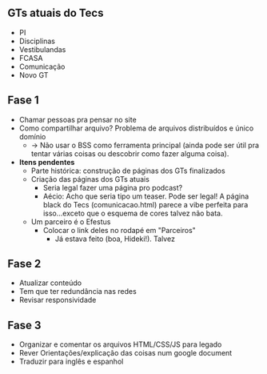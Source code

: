 GTs atuais do Tecs
------

* PI
* Disciplinas
* Vestibulandas
* FCASA
* Comunicação
* Novo GT


Fase 1
--------

* Chamar pessoas pra pensar no site
* Como compartilhar arquivo? Problema de arquivos distribuídos e único domínio
  * -> Não usar o BSS como ferramenta principal (ainda pode ser útil pra tentar várias coisas ou descobrir como fazer alguma coisa).
* **Itens pendentes**
  * Parte histórica: construção de páginas dos GTs finalizados
  * Criação das páginas dos GTs atuais
    * Seria legal fazer uma página pro podcast?
    * Aécio: Acho que seria tipo um teaser. Pode ser legal! A página black do Tecs (comunicacao.html) parece a vibe perfeita para isso...exceto que o esquema de cores talvez não bata.
  * Um parceiro é o Efestus
    * Colocar o link deles no rodapé em "Parceiros"
      * Já estava feito (boa, Hideki!). Talvez

Fase 2
-----

* Atualizar conteúdo
* Tem que ter redundância nas redes
* Revisar responsividade


Fase 3
----

* Organizar e comentar os arquivos HTML/CSS/JS para legado
* Rever Orientações/explicação das coisas num google document
* Traduzir para inglês e espanhol
